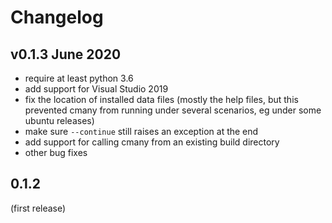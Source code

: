 # Changelog


## v0.1.3 June 2020

* require at least python 3.6
* add support for Visual Studio 2019
* fix the location of installed data files (mostly the help files, but this
  prevented cmany from running under several scenarios, eg under some ubuntu
  releases)
* make sure `--continue` still raises an exception at the end
* add support for calling cmany from an existing build directory
* other bug fixes


## 0.1.2

(first release)
